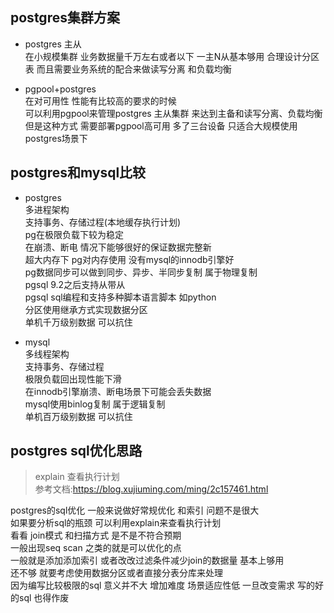 ## postgres集群方案  
* postgres 主从  
  在小规模集群  业务数据量千万左右或者以下  一主N从基本够用 合理设计分区表 而且需要业务系统的配合来做读写分离 和负载均衡   
  
* pgpool+postgres    
  在对可用性 性能有比较高的要求的时候     
  可以利用pgpool来管理postgres 主从集群 来达到主备和读写分离、负载均衡   
  但是这种方式 需要部署pgpool高可用 多了三台设备 只适合大规模使用postgres场景下       


## postgres和mysql比较     
* postgres   
  多进程架构   
  支持事务、存储过程(本地缓存执行计划)   
  pg在极限负载下较为稳定       
  在崩溃、断电 情况下能够很好的保证数据完整新         
  超大内存下 pg对内存使用 没有mysql的innodb引擎好   
  pg数据同步可以做到同步、异步、半同步复制 属于物理复制   
  pgsql 9.2之后支持从带从    
  pgsql sql编程和支持多种脚本语言脚本 如python   
  分区使用继承方式实现数据分区    
  单机千万级别数据 可以抗住    


* mysql    
  多线程架构   
  支持事务、存储过程   
  极限负载回出现性能下滑    
  在innodb引擎崩溃、断电场景下可能会丢失数据   
  mysql使用binlog复制  属于逻辑复制   
  单机百万级别数据 可以抗住   
  


## postgres sql优化思路 
>explain 查看执行计划    
> 参考文档:https://blog.xujiuming.com/ming/2c157461.html
  
postgres的sql优化 一般来说做好常规优化 和索引  问题不是很大   
如果要分析sql的瓶颈 可以利用explain来查看执行计划   
看看 join模式 和扫描方式  是不是不符合预期    
一般出现seq scan 之类的就是可以优化的点    
一般就是添加添加索引  或者改改过滤条件减少join的数据量   基本上够用    
还不够 就要考虑使用数据分区或者直接分表分库来处理     
因为编写比较极限的sql  意义并不大  增加难度 场景适应性低  一旦改变需求 写的好的sql 也得作废     

  
  

